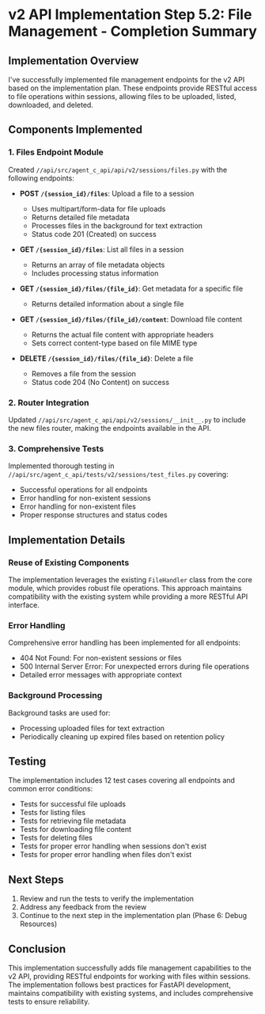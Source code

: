 # v2 API Implementation Step 5.2: File Management - Completion Summary

## Implementation Overview

I've successfully implemented file management endpoints for the v2 API based on the implementation plan. These endpoints provide RESTful access to file operations within sessions, allowing files to be uploaded, listed, downloaded, and deleted.

## Components Implemented

### 1. Files Endpoint Module

Created `//api/src/agent_c_api/api/v2/sessions/files.py` with the following endpoints:

- **POST `/{session_id}/files`**: Upload a file to a session
  - Uses multipart/form-data for file uploads
  - Returns detailed file metadata
  - Processes files in the background for text extraction
  - Status code 201 (Created) on success

- **GET `/{session_id}/files`**: List all files in a session
  - Returns an array of file metadata objects
  - Includes processing status information

- **GET `/{session_id}/files/{file_id}`**: Get metadata for a specific file
  - Returns detailed information about a single file

- **GET `/{session_id}/files/{file_id}/content`**: Download file content
  - Returns the actual file content with appropriate headers
  - Sets correct content-type based on file MIME type

- **DELETE `/{session_id}/files/{file_id}`**: Delete a file
  - Removes a file from the session
  - Status code 204 (No Content) on success

### 2. Router Integration

Updated `//api/src/agent_c_api/api/v2/sessions/__init__.py` to include the new files router, making the endpoints available in the API.

### 3. Comprehensive Tests

Implemented thorough testing in `//api/src/agent_c_api/tests/v2/sessions/test_files.py` covering:

- Successful operations for all endpoints
- Error handling for non-existent sessions
- Error handling for non-existent files
- Proper response structures and status codes

## Implementation Details

### Reuse of Existing Components

The implementation leverages the existing `FileHandler` class from the core module, which provides robust file operations. This approach maintains compatibility with the existing system while providing a more RESTful API interface.

### Error Handling

Comprehensive error handling has been implemented for all endpoints:

- 404 Not Found: For non-existent sessions or files
- 500 Internal Server Error: For unexpected errors during file operations
- Detailed error messages with appropriate context

### Background Processing

Background tasks are used for:

- Processing uploaded files for text extraction
- Periodically cleaning up expired files based on retention policy

## Testing

The implementation includes 12 test cases covering all endpoints and common error conditions:

- Tests for successful file uploads
- Tests for listing files
- Tests for retrieving file metadata
- Tests for downloading file content
- Tests for deleting files
- Tests for proper error handling when sessions don't exist
- Tests for proper error handling when files don't exist

## Next Steps

1. Review and run the tests to verify the implementation
2. Address any feedback from the review
3. Continue to the next step in the implementation plan (Phase 6: Debug Resources)

## Conclusion

This implementation successfully adds file management capabilities to the v2 API, providing RESTful endpoints for working with files within sessions. The implementation follows best practices for FastAPI development, maintains compatibility with existing systems, and includes comprehensive tests to ensure reliability.